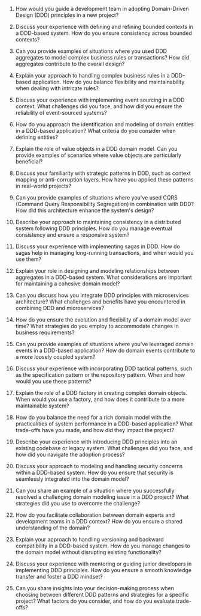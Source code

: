1. How would you guide a development team in adopting Domain-Driven Design (DDD) principles in a new project?

2. Discuss your experience with defining and refining bounded contexts in a DDD-based system. How do you ensure consistency across bounded contexts?

3. Can you provide examples of situations where you used DDD aggregates to model complex business rules or transactions? How did aggregates contribute to the overall design?

4. Explain your approach to handling complex business rules in a DDD-based application. How do you balance flexibility and maintainability when dealing with intricate rules?

5. Discuss your experience with implementing event sourcing in a DDD context. What challenges did you face, and how did you ensure the reliability of event-sourced systems?

6. How do you approach the identification and modeling of domain entities in a DDD-based application? What criteria do you consider when defining entities?

7. Explain the role of value objects in a DDD domain model. Can you provide examples of scenarios where value objects are particularly beneficial?

8. Discuss your familiarity with strategic patterns in DDD, such as context mapping or anti-corruption layers. How have you applied these patterns in real-world projects?

9. Can you provide examples of situations where you've used CQRS (Command Query Responsibility Segregation) in combination with DDD? How did this architecture enhance the system's design?

10. Describe your approach to maintaining consistency in a distributed system following DDD principles. How do you manage eventual consistency and ensure a responsive system?

11. Discuss your experience with implementing sagas in DDD. How do sagas help in managing long-running transactions, and when would you use them?

12. Explain your role in designing and modeling relationships between aggregates in a DDD-based system. What considerations are important for maintaining a cohesive domain model?

13. Can you discuss how you integrate DDD principles with microservices architecture? What challenges and benefits have you encountered in combining DDD and microservices?

14. How do you ensure the evolution and flexibility of a domain model over time? What strategies do you employ to accommodate changes in business requirements?

15. Can you provide examples of situations where you've leveraged domain events in a DDD-based application? How do domain events contribute to a more loosely coupled system?

16. Discuss your experience with incorporating DDD tactical patterns, such as the specification pattern or the repository pattern. When and how would you use these patterns?

17. Explain the role of a DDD factory in creating complex domain objects. When would you use a factory, and how does it contribute to a more maintainable system?

18. How do you balance the need for a rich domain model with the practicalities of system performance in a DDD-based application? What trade-offs have you made, and how did they impact the project?

19. Describe your experience with introducing DDD principles into an existing codebase or legacy system. What challenges did you face, and how did you navigate the adoption process?

20. Discuss your approach to modeling and handling security concerns within a DDD-based system. How do you ensure that security is seamlessly integrated into the domain model?

21. Can you share an example of a situation where you successfully resolved a challenging domain modeling issue in a DDD project? What strategies did you use to overcome the challenge?

22. How do you facilitate collaboration between domain experts and development teams in a DDD context? How do you ensure a shared understanding of the domain?

23. Explain your approach to handling versioning and backward compatibility in a DDD-based system. How do you manage changes to the domain model without disrupting existing functionality?

24. Discuss your experience with mentoring or guiding junior developers in implementing DDD principles. How do you ensure a smooth knowledge transfer and foster a DDD mindset?

25. Can you share insights into your decision-making process when choosing between different DDD patterns and strategies for a specific project? What factors do you consider, and how do you evaluate trade-offs?